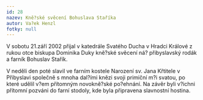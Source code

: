 ```yaml
---
id: 28
nazev: Kně?ské svěcení Bohuslava Staříka
autor: Va?ek Henzl
fotky: null
---
```

V sobotu 21.září 2002 přijal v katedrále Svatého Ducha v Hradci Králové z rukou otce biskupa Dominika Duky kně?ské svěcení ná? přibyslavský rodák a farník Bohuslav Stařík.
<p>
V neděli den poté slavil ve farním kostele Narození sv. Jana Křtitele v Přibyslavi společně s mnoha dal?ími knězi svoji primiční m?i svatou, po které udělil v?em přítomným novokně?ské po?ehnání. Na závěr byli v?ichni přítomní pozváni do farní stodoly, kde byla připravena slavnostní hostina.
<p>
